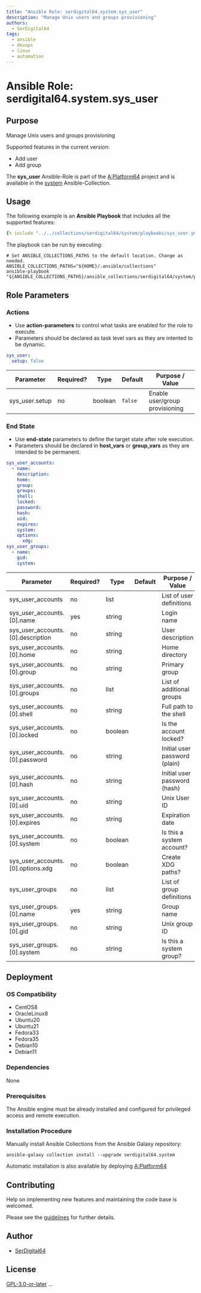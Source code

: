 ```yaml
---
title: "Ansible Role: serdigital64.system.sys_user"
description: "Manage Unix users and groups provisioning"
authors:
  - SerDigital64
tags:
  - ansible
  - devops
  - linux
  - automation
---
```


# Ansible Role: serdigital64.system.sys_user

## Purpose

Manage Unix users and groups provisioning

Supported features in the current version:

- Add user
- Add group

The **sys_user** Ansible-Role is part of the [A:Platform64](https://github.com/serdigital64/aplatform64) project and is available in the [system](../collections/system.md) Ansible-Collection.

## Usage

The following example is an **Ansible Playbook** that includes all the supported features:

```yaml
{% include "../../collections/serdigital64/system/playbooks/sys_user.yml" %}
```

The playbook can be run by executing:

```shell
# Set ANSIBLE_COLLECTIONS_PATHS to the default location. Change as needed.
ANSIBLE_COLLECTIONS_PATHS="${HOME}/.ansible/collections"
ansible-playbook "${ANSIBLE_COLLECTIONS_PATHS}/ansible_collections/serdigital64/system/playbooks/sys_user.yml"
```

## Role Parameters

### Actions

- Use **action-parameters** to control what tasks are enabled for the role to execute.
- Parameters should be declared as task level vars as they are intented to be dynamic.

```yaml
sys_user:
  setup: false
```

| Parameter      | Required? | Type    | Default | Purpose / Value                |
| -------------- | --------- | ------- | ------- | ------------------------------ |
| sys_user.setup | no        | boolean | `false` | Enable user/group provisioning |

### End State

- Use **end-state** parameters to define the target state after role execution.
- Parameters should be declared in **host_vars** or **group_vars** as they are intended to be permanent.

```yaml
sys_user_accounts:
  - name:
    description:
    home:
    group:
    groups:
    shell:
    locked:
    password:
    hash:
    uid:
    expires:
    system:
    options:
      xdg:
sys_user_groups:
  - name:
    gid:
    system:
```

| Parameter                         | Required? | Type    | Default | Purpose / Value               |
| --------------------------------- | --------- | ------- | ------- | ----------------------------- |
| sys_user_accounts                 | no        | list    |         | List of user definitions      |
| sys_user_accounts.[0].name        | yes       | string  |         | Login name                    |
| sys_user_accounts.[0].description | no        | string  |         | User description              |
| sys_user_accounts.[0].home        | no        | string  |         | Home directory                |
| sys_user_accounts.[0].group       | no        | string  |         | Primary group                 |
| sys_user_accounts.[0].groups      | no        | list    |         | List of additional groups     |
| sys_user_accounts.[0].shell       | no        | string  |         | Full path to the shell        |
| sys_user_accounts.[0].locked      | no        | boolean |         | Is the account locked?        |
| sys_user_accounts.[0].password    | no        | string  |         | Initial user password (plain) |
| sys_user_accounts.[0].hash        | no        | string  |         | Initial user password (hash)  |
| sys_user_accounts.[0].uid         | no        | string  |         | Unix User ID                  |
| sys_user_accounts.[0].expires     | no        | string  |         | Expiration date               |
| sys_user_accounts.[0].system      | no        | boolean |         | Is this a system account?     |
| sys_user_accounts.[0].options.xdg | no        | boolean |         | Create XDG paths?             |
| sys_user_groups                   | no        | list    |         | List of group definitions     |
| sys_user_groups.[0].name          | yes       | string  |         | Group name                    |
| sys_user_groups.[0].gid           | no        | string  |         | Unix group ID                 |
| sys_user_groups.[0].system        | no        | string  |         | Is this a system group?       |

## Deployment

### OS Compatibility

- CentOS8
- OracleLinux8
- Ubuntu20
- Ubuntu21
- Fedora33
- Fedora35
- Debian10
- Debian11

### Dependencies

None

### Prerequisites

The Ansible engine must be already installed and configured for privileged access and remote execution.

### Installation Procedure

Manually install Ansible Collections from the Ansible Galaxy repository:

```shell
ansible-galaxy collection install --upgrade serdigital64.system
```

Automatic installation is also available by deploying [A:Platform64](https://aplatform64.readthedocs.io/en/latest/#deployment)

## Contributing

Help on implementing new features and maintaining the code base is welcomed.

Please see the [guidelines](../contributing/guidelines.md) for further details.

## Author

- [SerDigital64](https://serdigital64.github.io/)

## License

[GPL-3.0-or-later](https://www.gnu.org/licenses/gpl-3.0.txt)
...
